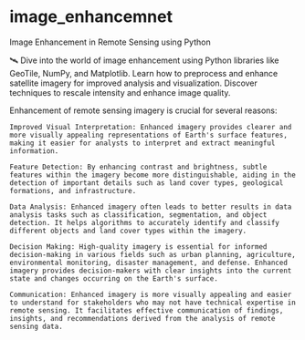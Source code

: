# image_enhancemnet
Image Enhancement in Remote Sensing using Python

🛰️ Dive into the world of image enhancement using Python libraries like GeoTile, NumPy, and Matplotlib. Learn how to preprocess and enhance satellite imagery for improved analysis and visualization. Discover techniques to rescale intensity and enhance image quality.

Enhancement of remote sensing imagery is crucial for several reasons:

    Improved Visual Interpretation: Enhanced imagery provides clearer and more visually appealing representations of Earth's surface features, making it easier for analysts to interpret and extract meaningful information.

    Feature Detection: By enhancing contrast and brightness, subtle features within the imagery become more distinguishable, aiding in the detection of important details such as land cover types, geological formations, and infrastructure.

    Data Analysis: Enhanced imagery often leads to better results in data analysis tasks such as classification, segmentation, and object detection. It helps algorithms to accurately identify and classify different objects and land cover types within the imagery.

    Decision Making: High-quality imagery is essential for informed decision-making in various fields such as urban planning, agriculture, environmental monitoring, disaster management, and defense. Enhanced imagery provides decision-makers with clear insights into the current state and changes occurring on the Earth's surface.

    Communication: Enhanced imagery is more visually appealing and easier to understand for stakeholders who may not have technical expertise in remote sensing. It facilitates effective communication of findings, insights, and recommendations derived from the analysis of remote sensing data.
